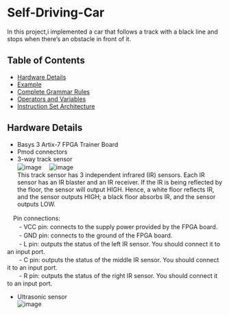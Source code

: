 # Self-Driving-Car
In this project,i implemented a car that follows a track with a black line and stops when there’s an obstacle in front of it.
  
  
## Table of Contents
* [Hardware Details](#Hardware-Details)
* [Example](#Example) 
* [Complete Grammar Rules](#Complete-Grammar-Rules)
* [Operators and Variables](#Operators-and-Variables)
* [Instruction Set Architecture](#Instruction-Set-Architecture)

## Hardware Details
- Basys 3 Artix-7 FPGA Trainer Board
- Pmod connectors
- 3-way track sensor  
![image](https://user-images.githubusercontent.com/86723888/154815908-60290024-db19-443e-b5d0-c4718fb3807a.png) 　![image](https://user-images.githubusercontent.com/86723888/154815920-97cd8817-840f-4531-b092-8ef306beed8c.png)  
This track sensor has 3 independent infrared (IR) sensors. Each IR sensor has an IR blaster and an IR
receiver. If the IR is being reflected by the floor, the sensor will output HIGH. Hence, a white floor
reflects IR, and the sensor outputs HIGH; a black floor absorbs IR, and the sensor outputs LOW.  
  
  
 　Pin connections:  
　　- VCC pin: connects to the supply power provided by the FPGA board.  
　　- GND pin: connects to the ground of the FPGA board.  
　　- L pin: outputs the status of the left IR sensor. You should connect it to an input port.  
　　- C pin: outputs the status of the middle IR sensor. You should connect it to an input port.  
　　- R pin: outputs the status of the right IR sensor. You should connect it to an input port.  
  

    

- Ultrasonic sensor  
![image](https://user-images.githubusercontent.com/86723888/154815935-797438aa-481d-43a5-95ba-92137b9db3d6.png)
